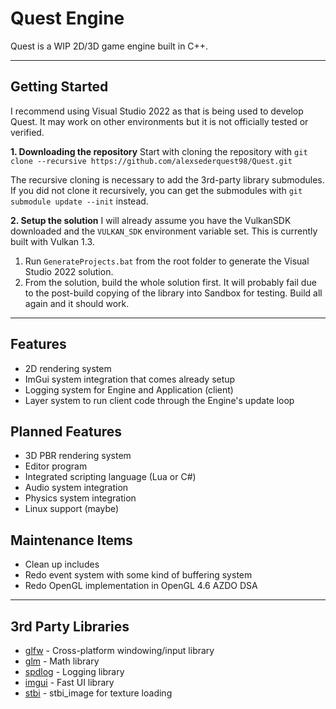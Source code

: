 # Quest Engine
Quest is a WIP 2D/3D game engine built in C++.

***
## Getting Started
I recommend using Visual Studio 2022 as that is being used to develop Quest. It may work on other environments but it is not officially tested or verified.

**1. Downloading the repository**
Start with cloning the repository with `git clone --recursive https://github.com/alexsederquest98/Quest.git`

The recursive cloning is necessary to add the 3rd-party library submodules. If you did not clone it recursively, you can get the submodules with `git submodule update --init` instead.

**2. Setup the solution**
I will already assume you have the VulkanSDK downloaded and the `VULKAN_SDK` environment variable set. This is currently built with Vulkan 1.3.

1. Run `GenerateProjects.bat` from the root folder to generate the Visual Studio 2022 solution.
2. From the solution, build the whole solution first. It will probably fail due to the post-build copying of the library into Sandbox for testing. Build all again and it should work.

***
## Features
- 2D rendering system
- ImGui system integration that comes already setup
- Logging system for Engine and Application (client)
- Layer system to run client code through the Engine's update loop

## Planned Features
- 3D PBR rendering system
- Editor program
- Integrated scripting language (Lua or C#)
- Audio system integration
- Physics system integration
- Linux support (maybe)

## Maintenance Items
- Clean up includes
- Redo event system with some kind of buffering system
- Redo OpenGL implementation in OpenGL 4.6 AZDO DSA 

***
## 3rd Party Libraries
- [glfw](https://github.com/glfw/glfw) - Cross-platform windowing/input library
- [glm](https://github.com/g-truc/glm) - Math library
- [spdlog](https://github.com/gabime/spdlog) - Logging library
- [imgui](https://github.com/ocornut/imgui) - Fast UI library
- [stbi](https://github.com/nothings/stb) - stbi_image for texture loading